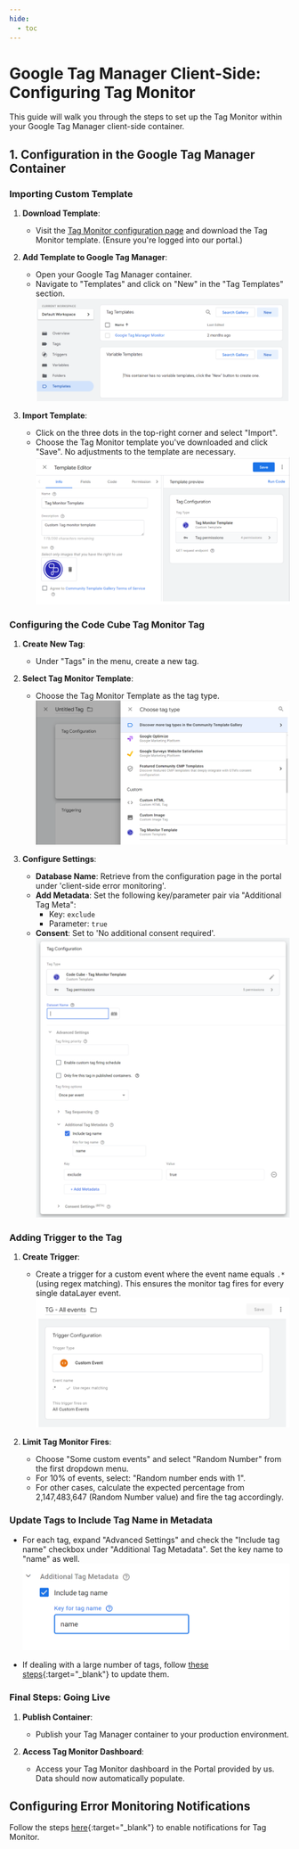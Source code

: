 ```yaml
---
hide:
  - toc
---
```


# Google Tag Manager Client-Side: Configuring Tag Monitor

This guide will walk you through the steps to set up the Tag Monitor within your Google Tag Manager client-side container.

## 1. Configuration in the Google Tag Manager Container

### Importing Custom Template

1. **Download Template**:
   
   - Visit the [Tag Monitor configuration page](https://portal.code-cube.io/tag_monitor_config) and download the Tag Monitor template. (Ensure you're logged into our portal.)

2. **Add Template to Google Tag Manager**:
   
   - Open your Google Tag Manager container.
   - Navigate to "Templates" and click on "New" in the "Tag Templates" section.  
   ![Add Template](../images/import-temp.png)

3. **Import Template**:
   
   - Click on the three dots in the top-right corner and select "Import".
   - Choose the Tag Monitor template you've downloaded and click "Save". No adjustments to the template are necessary.  
   ![Import Template](../images/temp-editor.png)

### Configuring the Code Cube Tag Monitor Tag

1. **Create New Tag**:  
   - Under "Tags" in the menu, create a new tag.

2. **Select Tag Monitor Template**:  
   - Choose the Tag Monitor Template as the tag type.  
   ![Add Tag](../images/create-tag.png)

3. **Configure Settings**:  
   - **Database Name**: Retrieve from the configuration page in the portal under 'client-side error monitoring'.
   - **Add Metadata**: Set the following key/parameter pair via "Additional Tag Meta":
     - Key: `exclude`
     - Parameter: `true`
   - **Consent**: Set to 'No additional consent required'.  
   ![Tag Configuration](../images/config_tag.png)

### Adding Trigger to the Tag

1. **Create Trigger**:  
   - Create a trigger for a custom event where the event name equals `.*` (using regex matching). This ensures the monitor tag fires for every single dataLayer event.  
   ![Add Trigger](../images/add-trigger.png)

2. **Limit Tag Monitor Fires**:  
   - Choose "Some custom events" and select "Random Number" from the first dropdown menu.
   - For 10% of events, select: "Random number ends with 1".
   - For other cases, calculate the expected percentage from 2,147,483,647 (Random Number value) and fire the tag accordingly.

### Update Tags to Include Tag Name in Metadata

- For each tag, expand "Advanced Settings" and check the "Include tag name" checkbox under "Additional Tag Metadata". Set the key name to "name" as well.  
  ![Add Metadata](../images/add-metadata.png)

- If dealing with a large number of tags, follow [these steps](z-tag-bulk-edit.md){:target="_blank"} to update them.

### Final Steps: Going Live

1. **Publish Container**:  
   - Publish your Tag Manager container to your production environment.

2. **Access Tag Monitor Dashboard**:  
   - Access your Tag Monitor dashboard in the Portal provided by us. Data should now automatically populate.

## Configuring Error Monitoring Notifications

Follow the steps [here](../notifications.md){:target="_blank"} to enable notifications for Tag Monitor.
